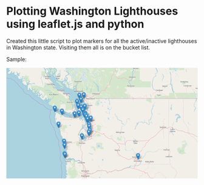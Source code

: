 # Plotting Washington Lighthouses using leaflet.js and python

Created this little script to plot markers for all the active/inactive lighthouses in Washington state. Visiting them all is on the bucket list.

Sample:

![alt text](example/preview.png)

